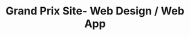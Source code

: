 ---
title: Grand Prix Site- Web Design / Web App
description: This is a tournament, a Grand Prix, for aspiring young/fresh stylists in Japan to be certified as a K.C. stylist, a high honor like getting noticed in Michelin Guide.  
bodyText: This is just currently a landing page only, while a full app is being created at this moment, as I have done the UIUX design and also taking the role of a front-end developer.  In taking the concept of M-1 Grand Prix (a famous MANZAI competition that is done annually for comedians), this event is for stylists who want to be certified as a K.C. stylist by posting their creative video of why one (or a group) is so special.  Every design in this website and also the app is the 'easy-to-understand' design since many stylists and beauticians in Japan lack skills in PCs or technical terms. 
img: Kima-1.png
alt: KC
url: https://kami-1.com/
---